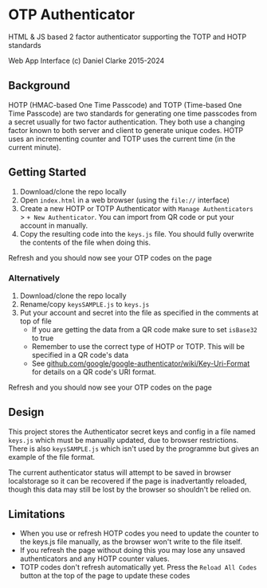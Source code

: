 # OTP Authenticator
HTML & JS based 2 factor authenticator supporting the TOTP and HOTP standards

Web App Interface (c) Daniel Clarke 2015-2024

## Background
HOTP (HMAC-based One Time Passcode) and TOTP (Time-based One Time Passcode) are two standards for generating one time passcodes from a secret usually for two factor authentication.
They both use a changing factor known to both server and client to generate unique codes. HOTP uses an incrementing counter and TOTP uses the current time (in the current minute).

## Getting Started
1. Download/clone the repo locally
2. Open `index.html` in a web browser (using the `file://` interface)
3. Create a new HOTP or TOTP Authenticator with `Manage Authenticators` > `+ New Authenticator`. You can import from QR code or put your account in manually.
4. Copy the resulting code into the `keys.js` file. You should fully overwrite the contents of the file when doing this.

Refresh and you should now see your OTP codes on the page

### Alternatively
1. Download/clone the repo locally
2. Rename/copy `keysSAMPLE.js` to `keys.js`
3. Put your account and secret into the file as specified in the comments at top of file
	- If you are getting the data from a QR code make sure to set `isBase32` to true
	- Remember to use the correct type of HOTP or TOTP. This will be specified in a QR code's data
	- See [github.com/google/google-authenticator/wiki/Key-Uri-Format](https://github.com/google/google-authenticator/wiki/Key-Uri-Format) for details on a QR code's URI format.

Refresh and you should now see your OTP codes on the page


## Design
This project stores the Authenticator secret keys and config in a file named `keys.js` which must be manually updated, due to browser restrictions. There is also `keysSAMPLE.js` which isn't used by the programme but gives an example of the file format.

The current authenticator status will attempt to be saved in browser localstorage so it can be recovered if the page is inadvertantly reloaded, though this data may still be lost by the browser so shouldn't be relied on.

## Limitations
- When you use or refresh HOTP codes you need to update the counter to the keys.js file manually, as the browser won't write to the file itself.
- If you refresh the page without doing this you may lose any unsaved authenticators and any HOTP counter values.
- TOTP codes don't refresh automatically yet. Press the `Reload All Codes` button at the top of the page to update these codes


